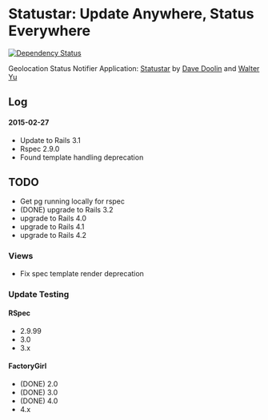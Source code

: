 # Statustar: Update Anywhere, Status Everywhere

[![Dependency Status](https://gemnasium.com/doolin/statustar.png)](https://gemnasium.com/doolin/statustar)

Geolocation Status Notifier Application:
[Statustar](http://railstutorial.org/)
by [Dave Doolin](http://tinobox.com/wordpress/) 
and [Walter Yu](http://fiveamsoftware.com/)

## Log

#### 2015-02-27

* Update to Rails 3.1
* Rspec 2.9.0
* Found template handling deprecation



## TODO

* Get pg running locally for rspec
* (DONE) upgrade to Rails 3.2
* upgrade to Rails 4.0
* upgrade to Rails 4.1
* upgrade to Rails 4.2

### Views

* Fix spec template render deprecation


### Update Testing

#### RSpec

* 2.9.99
* 3.0
* 3.x

#### FactoryGirl

* (DONE) 2.0
* (DONE) 3.0
* (DONE) 4.0
* 4.x
